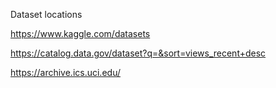 Dataset locations

https://www.kaggle.com/datasets

https://catalog.data.gov/dataset?q=&sort=views_recent+desc

https://archive.ics.uci.edu/
